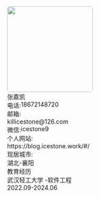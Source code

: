 <div data-v-d2c98457="" data-v-60220da0="" class="ice-column renderBlock" id="avatar" style="width: 100%;">
    <div data-v-60220da0="" class="verticalLine"></div>
    <div data-v-fee11e1e="" data-v-60220da0="" class="ice-row" style="width: 100%;">
        <div class="background round ice-avatar">
            <img data-v-c9681ee0="" alt=""
                 class="avatar default-size block"
                 src="https://avatars.githubusercontent.com/u/60811236?v=4"
                 title=""
                 style="object-fit: fill;width: 200px;height: 200px;border-radius: 5px;">
        </div>
        <div class="ice-column userInfoText" style="width: 100%;">
            <div data-v-857b2d98="" data-v-60220da0="" class="hoverColor size-l m0 ice-text"
                 style="--hover-color: rgba(19,24,36,1); --color: rgba(19,24,36,.5);">张嘉凯
            </div>
            <div data-v-fee11e1e="" data-v-60220da0="" class="ice-row" style="width: 100%;display: flex;flex-direction: column">
                <div class="text-nowrap hoverColor size-n m0 p0 ice-text"
                     style="--hover-color: rgba(19,24,36,1); --color: rgba(19,24,36,.5); display: flex;flex-direction: row">
                    <div data-v-8f5666af="" data-v-60220da0=""
                         class="normal defaultRound btn-colors size-normal ice-tag noSelect"
                         style="--hover-color: rgba(19,24,36,1); --color: rgba(19,24,36,.5);">电话:
                    </div>
                    18672148720
                </div>
                <div data-v-857b2d98="" data-v-60220da0="" class="text-nowrap hoverColor size-n m0 p0 ice-text"
                     style="--hover-color: rgba(19,24,36,1); --color: rgba(19,24,36,.5);">
                    <div data-v-8f5666af="" data-v-60220da0=""
                         class="normal defaultRound btn-colors size-normal ice-tag noSelect"
                         style="--hover-color: rgba(19,24,36,1); --color: rgba(19,24,36,.5);display: flex;flex-direction: row">邮箱:
                    </div>
                    <div data-v-857b2d98="" data-v-60220da0="" class="hoverColor size-n ice-text"
                         style="--hover-color: rgba(19,24,36,1); --color: rgba(19,24,36,.5);">killicestone@126.com
                    </div>
                </div>
                <div data-v-857b2d98="" data-v-60220da0="" class="text-nowrap hoverColor size-n m0 p0 ice-text"
                     style="--hover-color: rgba(19,24,36,1); --color: rgba(19,24,36,.5);display: flex;flex-direction: row">
                    <div data-v-8f5666af="" data-v-60220da0=""
                         class="normal defaultRound btn-colors size-normal ice-tag noSelect"
                         style="--hover-color: rgba(19,24,36,1); --color: rgba(19,24,36,.5);display: flex;flex-direction: row">微信:
                    </div>
                    icestone9
                </div>
            </div>
            <div data-v-fee11e1e="" data-v-60220da0="" class="ice-row" style="width: 100%;">
                <div data-v-857b2d98="" data-v-60220da0="" class="text-nowrap hoverColor size-n m0 p0 ice-text"
                     style="--hover-color: rgba(19,24,36,1); --color: rgba(19,24,36,.5);">
                    <div data-v-8f5666af="" data-v-60220da0=""
                         class="normal defaultRound btn-colors size-normal ice-tag noSelect"
                         style="--hover-color: rgba(19,24,36,1); --color: rgba(19,24,36,.5);">个人网站:
                    </div>
                    https://blog.icestone.work/#/
                </div>
                <div data-v-857b2d98="" data-v-60220da0="" class="text-nowrap hoverColor size-n m0 p0 ice-text"
                     style="--hover-color: rgba(19,24,36,1); --color: rgba(19,24,36,.5);">
                    <div data-v-8f5666af="" data-v-60220da0=""
                         class="normal defaultRound btn-colors size-normal m0 ice-tag noSelect"
                         style="--hover-color: rgba(19,24,36,1); --color: rgba(19,24,36,.5);">现居城市:
                    </div>
                    湖北-襄阳
                </div>
            </div>
        </div>
    </div>
</div>
<!--教育经历-->
<div class="ice-column renderBlock" id="education" style="width: 100%;display: flex;flex-direction: column;">
    <div data-v-60220da0="" class="verticalLine"></div>
    <div data-v-e99f91b6="" data-v-60220da0="" class="landscape customColor split">
        <div data-v-e99f91b6="" class="left text">教育经历</div>
    </div>
    <div data-v-fee11e1e="" data-v-60220da0="" class="ice-row justBetween" style="width: 100%;">
        <div data-v-fee11e1e="" data-v-60220da0="" class="ice-row" style="width: 100%;">
            <div data-v-857b2d98="" data-v-60220da0="" class="text-nowrap hoverColor size-n ice-text"
                 style="--hover-color: rgba(19,24,36,1); --color: rgba(19,24,36,.5);">武汉轻工大学 -软件工程
            </div>
        </div>
        <div data-v-857b2d98="" data-v-60220da0="" class="text-nowrap hoverColor size-n ice-text"
             style="--hover-color: rgba(19,24,36,1); --color: rgba(19,24,36,.5);">2022.09-2024.06
        </div>
    </div>
</div>
